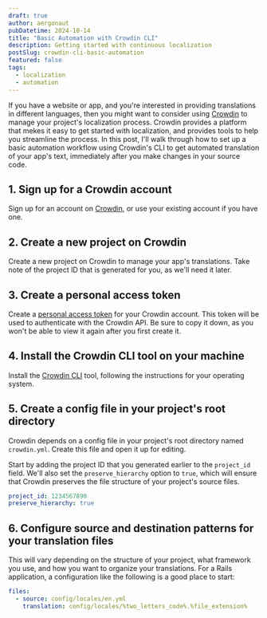 ```yaml
---
draft: true
author: aergonaut
pubDatetime: 2024-10-14
title: "Basic Automation with Crowdin CLI"
description: Getting started with continuous localization
postSlug: crowdin-cli-basic-automation
featured: false
tags:
  - localization
  - automation
---
```


If you have a website or app, and you're interested in providing translations in different languages, then you might want to consider using [Crowdin](https://crowdin.com/) to manage your project's localization process. Crowdin provides a platform that mekes it easy to get started with localization, and provides tools to help you streamline the process. In this post, I'll walk through how to set up a basic automation workflow using Crowdin's CLI to get automated translation of your app's text, immediately after you make changes in your source code.

## 1. Sign up for a Crowdin account

Sign up for an account on [Crowdin](https://crowdin.com/), or use your existing account if you have one.

## 2. Create a new project on Crowdin

Create a new project on Crowdin to manage your app's translations. Take note of the project ID that is generated for you, as we'll need it later.

## 3. Create a personal access token

Create a [personal access token](https://crowdin.com/settings#api-key) for your Crowdin account. This token will be used to authenticate with the Crowdin API. Be sure to copy it down, as you won't be able to view it again after you first create it.

## 4. Install the Crowdin CLI tool on your machine

Install the [Crowdin CLI](https://crowdin.github.io/crowdin-cli/installation) tool, following the instructions for your operating system.

## 5. Create a config file in your project's root directory

Crowdin depends on a config file in your project's root directory named `crowdin.yml`. Create this file and open it up for editing.

Start by adding the project ID that you generated earlier to the `project_id` field. We'll also set the `preserve_hierarchy` option to `true`, which will ensure that Crowdin preserves the file structure of your project's source files.

```yaml
project_id: 1234567890
preserve_hierarchy: true
```

## 6. Configure source and destination patterns for your translation files

This will vary depending on the structure of your project, what framework you use, and how you want to organize your translations. For a Rails application, a configuration like the following is a good place to start:

```yaml
files:
  - source: config/locales/en.yml
    translation: config/locales/%two_letters_code%.%file_extension%
```
